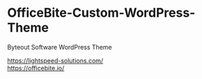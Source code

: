 # OfficeBite-Custom-WordPress-Theme
Byteout Software WordPress Theme

<a target="_blank">https://lightspeed-solutions.com/</a> <br>
<a target="_blank">https://officebite.io/</a>

